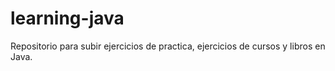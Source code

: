 # learning-java
Repositorio para subir ejercicios de practica, ejercicios de cursos y libros en Java.
